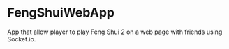 # FengShuiWebApp
App that allow player to play Feng Shui 2 on a web page with friends using Socket.io.
